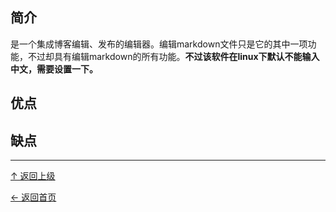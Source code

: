﻿
## 简介

是一个集成博客编辑、发布的编辑器。编辑markdown文件只是它的其中一项功能，不过却具有编辑markdown的所有功能。**不过该软件在linux下默认不能输入中文，需要设置一下。**

## 优点

## 缺点


----
[↑ 返回上级](https://github.com/asin929/linux-software/blob/master/Office-Application/Office-Application.md)

[← 返回首页](https://github.com/asin929/linux-software)
